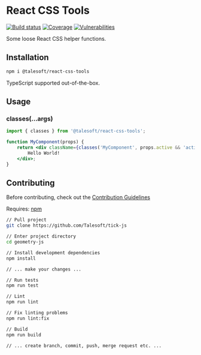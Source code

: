 React CSS Tools
===============

[![Build status](https://img.shields.io/travis/talesoft/react-css-tools-js/master.svg?style=flat-square)](https://travis-ci.org/talesoft/react-css-tools-js)
[![Coverage](https://img.shields.io/codeclimate/coverage/Talesoft/react-css-tools-js.svg)](https://codecov.io/github/Talesoft/react-css-tools-js?branch=master)
[![Vulnerabilities](https://img.shields.io/snyk/vulnerabilities/npm/@talesoft/react-css-tools.svg)](https://snyk.io/package/npm/@talesoft/react-css-tools)

Some loose React CSS helper functions.

Installation
------------

```bash
npm i @talesoft/react-css-tools
```

TypeScript supported out-of-the-box.

Usage
-----

### classes(...args)

```jsx
import { classes } from '@talesoft/react-css-tools';

function MyComponent(props) {
    return <div className={classes('MyComponent', props.active && 'active')}>
        Hello World!
    </div>;
}
```

Contributing
------------

Before contributing, check out the [Contribution Guidelines][contribution-guidelines]

Requires: [npm][nodejs-download]

```bash
// Pull project
git clone https://github.com/Talesoft/tick-js

// Enter project directory
cd geometry-js

// Install development dependencies
npm install

// ... make your changes ...

// Run tests
npm run test

// Lint
npm run lint

// Fix linting problems
npm run lint:fix

// Build
npm run build

// ... create branch, commit, push, merge request etc. ...
```

[contribution-guidelines]: https://github.com/Talesoft/react-css-tools-js/blob/master/CONTRIBUTING.md
[nodejs-download]: https://nodejs.org/en/



